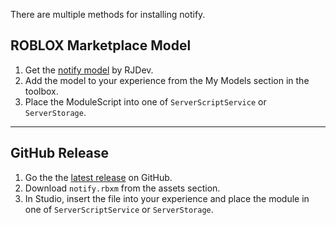 There are multiple methods for installing notify.

## ROBLOX Marketplace Model
1. Get the [notify model]() by RJDev.
2. Add the model to your experience from the My Models section in the toolbox.
3. Place the ModuleScript into one of `ServerScriptService` or `ServerStorage`.

---

## GitHub Release
1. Go the the [latest release]() on GitHub.
2. Download `notify.rbxm` from the assets section.
3. In Studio, insert the file into your experience and place the module in one of `ServerScriptService` or `ServerStorage`.